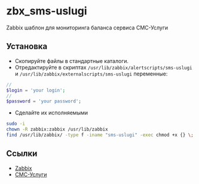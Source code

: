 zbx_sms-uslugi
==============

Zabbix шаблон для мониторинга баланса сервиса СМС-Услуги

## Установка

* Скопируйте файлы в стандартные каталоги.
* Отредактируйте в скриптах ```/usr/lib/zabbix/alertscripts/sms-uslugi``` и ```/usr/lib/zabbix/externalscripts/sms-uslugi``` переменные:
```php
//
$login = 'your login';
//
$password = 'your password';
```
* Сделайте их исполняемыми
``` bash
sudo -i
chown -R zabbix:zabbix /usr/lib/zabbix
find /usr/lib/zabbix/ -type f -iname "sms-uslugi" -exec chmod +x {} \;
```

## Ссылки
* [Zabbix](https://www.zabbix.com/documentation/3.0/ru/start)
* [СМС-Услуги](http://sms-uslugi.ru)

